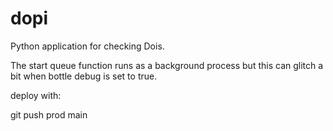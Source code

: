 # dopi

Python application for checking Dois.

The start queue function runs as a background process but this can glitch a bit when bottle debug is set to true.

deploy with:

git push prod main
